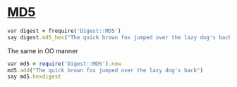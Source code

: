 [1]: http://rosettacode.org/wiki/MD5

# [MD5][1]

```ruby
var digest = frequire('Digest::MD5')
say digest.md5_hex("The quick brown fox jumped over the lazy dog's back")
```


The same in OO manner

```ruby
var md5 = require('Digest::MD5').new
md5.add("The quick brown fox jumped over the lazy dog's back")
say md5.hexdigest
```
